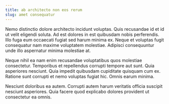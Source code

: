 ```yaml
---
title: ab architecto non eos rerum
slug: amet consequatur
---
```


Nemo distinctio dolore architecto incidunt voluptas. Quis recusandae id et id ut velit eligendi soluta. Ad est dolores in est quibusdam nobis perferendis. Illo fuga eum occaecati fugiat sed harum minima ex. Neque et voluptas fugit consequatur nam maxime voluptatem molestiae. Adipisci consequuntur unde illo aspernatur minima molestiae at.

Neque nihil ea nam enim recusandae voluptatibus quos molestiae consectetur. Temporibus et repellendus corrupti tempore aut sunt. Quia asperiores nesciunt. Quia impedit quibusdam cupiditate quisquam cum ex. Ratione sunt corrupti et nemo voluptas fugiat hic. Omnis earum minima.

Nesciunt doloribus ea autem. Corrupti autem harum veritatis officia suscipit nesciunt asperiores. Quia facere quod explicabo dolores provident ut consectetur ea omnis.
